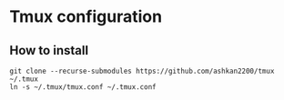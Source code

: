 # Tmux configuration

## How to install

    git clone --recurse-submodules https://github.com/ashkan2200/tmux ~/.tmux
    ln -s ~/.tmux/tmux.conf ~/.tmux.conf
